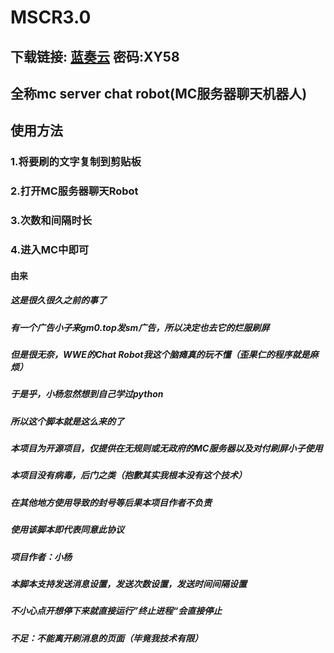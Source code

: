 # MSCR3.0
## 下载链接: [蓝奏云](https://woodish.lanzouo.com/b01kamgyj) 密码:XY58
## 全称mc server chat robot(MC服务器聊天机器人)
## 使用方法
### 1.将要刷的文字复制到剪贴板
### 2.打开MC服务器聊天Robot
### 3.次数和间隔时长
### 4.进入MC中即可
#### 由来
##### 这是很久很久之前的事了
##### 有一个广告小子来gm0.top发sm广告，所以决定也去它的烂服刷屏
##### 但是很无奈，WWE的Chat Robot我这个脑瘫真的玩不懂（歪果仁的程序就是麻烦）
##### 于是乎，小杨忽然想到自己学过python
##### 所以这个脚本就是这么来的了

##### 本项目为开源项目，仅提供在无规则或无政府的MC服务器以及对付刷屏小子使用
##### 本项目没有病毒，后门之类（抱歉其实我根本没有这个技术）
##### 在其他地方使用导致的封号等后果本项目作者不负责
##### 使用该脚本即代表同意此协议
##### 项目作者：小杨

##### 本脚本支持发送消息设置，发送次数设置，发送时间间隔设置
##### 不小心点开想停下来就直接运行”终止进程“会直接停止
##### 不足：不能离开刷消息的页面（毕竟我技术有限）
